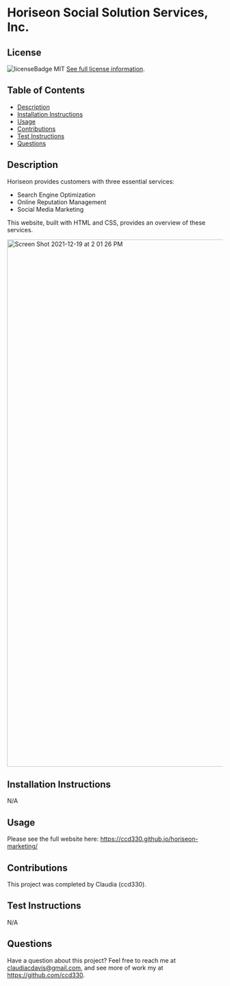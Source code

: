 # Horiseon Social Solution Services, Inc.

  
  ## License
  ![licenseBadge](https://img.shields.io/badge/License-MIT-blue.svg)
  MIT
  [See full license information](https://opensource.org/licenses/MIT).
  

  ## Table of Contents
  * [Description](#description)
  * [Installation Instructions](#installation-instructions)
  * [Usage](#usage)
  * [Contributions](#contributions)
  * [Test Instructions](#test-instructions)
  * [Questions](#questions)

  ## Description
  Horiseon provides customers with three essential services:
* Search Engine Optimization
* Online Reputation Management
* Social Media Marketing

This website, built with HTML and CSS, provides an overview of these services.
  
<img width="1231" alt="Screen Shot 2021-12-19 at 2 01 26 PM" src="https://user-images.githubusercontent.com/75917387/146687391-10899391-7eae-42d6-bd51-a90fa3eb9217.png">

  ## Installation Instructions
  N/A

  ## Usage
  Please see the full website here: https://ccd330.github.io/horiseon-marketing/ 

  ## Contributions
  This project was completed by Claudia (ccd330).

  ## Test Instructions
  N/A

  ## Questions
  Have a question about this project? Feel free to reach me at claudiacdavis@gmail.com, and see more of work my at https://github.com/ccd330.
